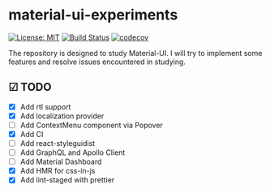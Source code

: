 # material-ui-experiments

[![License: MIT](https://img.shields.io/badge/License-MIT-brightgreen.svg)](https://github.com/alex1kirch/material-ui-experiments/blob/master/LICENSE) [![Build Status](https://circleci.com/gh/alex1kirch/material-ui-experiments/tree/master.svg?style=shield)](https://circleci.com/gh/alex1kirch/material-ui-experiments/tree/master) [![codecov](https://codecov.io/gh/alex1kirch/material-ui-experiments/branch/master/graph/badge.svg)](https://codecov.io/gh/alex1kirch/material-ui-experiments)

The repository is designed to study Material-UI. I will try to implement some features and resolve issues encountered in studying.

## ☑ TODO

-   [x] Add rtl support
-   [x] Add localization provider
-   [ ] Add ContextMenu component via Popover
-   [x] Add CI
-   [ ] Add react-styleguidist
-   [ ] Add GraphQL and Apollo Client
-   [ ] Add Material Dashboard
-   [x] Add HMR for css-in-js
-   [x] Add lint-staged with prettier
